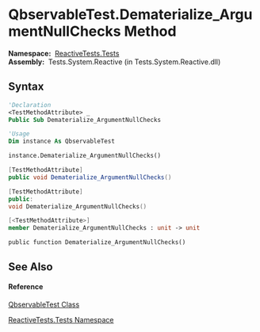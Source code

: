 # QbservableTest.Dematerialize\_ArgumentNullChecks Method

**Namespace:**  [ReactiveTests.Tests](ReactiveTests.Tests\ReactiveTests.Tests.md)  
**Assembly:**  Tests.System.Reactive (in Tests.System.Reactive.dll)

## Syntax

```vb
'Declaration
<TestMethodAttribute> _
Public Sub Dematerialize_ArgumentNullChecks
```

```vb
'Usage
Dim instance As QbservableTest

instance.Dematerialize_ArgumentNullChecks()
```

```csharp
[TestMethodAttribute]
public void Dematerialize_ArgumentNullChecks()
```

```c++
[TestMethodAttribute]
public:
void Dematerialize_ArgumentNullChecks()
```

```fsharp
[<TestMethodAttribute>]
member Dematerialize_ArgumentNullChecks : unit -> unit 
```

```jscript
public function Dematerialize_ArgumentNullChecks()
```

## See Also

#### Reference

[QbservableTest Class](QbservableTest\QbservableTest.md)

[ReactiveTests.Tests Namespace](ReactiveTests.Tests\ReactiveTests.Tests.md)




